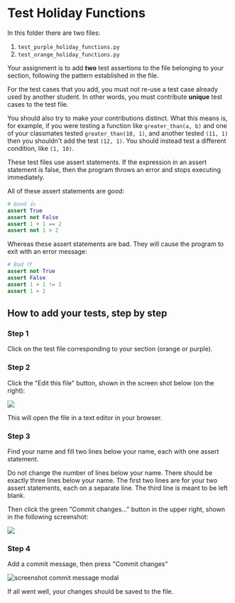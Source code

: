 # Test Holiday Functions

In this folder there are two files:

1. `test_purple_holiday_functions.py`
2. `test_orange_holiday_functions.py`

Your assignment is to add **two** test assertions to the file belonging to your
section, following the pattern established in the file.

For the test cases that you add, you must not re-use a test case already used by
another student. In other words, you must contribute **unique** test cases to
the test file. 

You should also try to make your contributions distinct. What this means is, for
example, if you were testing a function like `greater_than(a, b)` and one of your
classmates tested `greater_than(10, 1)`, and another tested `(11,
1)` then you shouldn't add the test `(12, 1)`. You should instead
test a different condition, like `(1, 10)`.

These test files use assert statements. If the expression in an assert statement
is false, then the program throws an error and stops executing immediately. 

All of these assert statements are good:

```py
# Good 👍
assert True
assert not False
assert 1 + 1 == 2
assert not 1 > 2
```

Whereas these assert statements are bad. They will cause the program to exit
with an error message:

```py
# Bad 👎
assert not True
assert False
assert 1 + 1 != 2
assert 1 > 2
```

## How to add your tests, step by step

### Step 1

Click on the test file corresponding to your section (orange or purple).

### Step 2

Click the "Edit this file" button, shown in the screen shot below (on the right):

![](https://github.com/gabalafou/zebracorn/assets/317883/4fecb852-a390-43fd-ada9-30c9b14ffc08)

This will open the file in a text editor in your browser.

### Step 3

Find your name and fill two lines below your name, each with one assert statement. 

Do not change the number of lines below your name. There should be exactly three 
lines below your name. The first two lines are for your two assert statements, 
each on a separate line. The third line is meant to be left blank.

Then click the green "Commit changes..." button in the upper right, shown in the 
following screenshot:

![](https://github.com/gabalafou/zebracorn/assets/317883/ea0bb76b-9e35-4522-bb34-f51813fcab83)

### Step 4

Add a commit message, then press "Commit changes"

![screenshot commit message modal](https://github.com/gabalafou/zebracorn/assets/317883/706b3e52-671c-4d7b-8662-8a8fce455b0e)

If all went well, your changes should be saved to the file.
